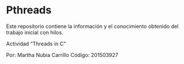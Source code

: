 # Pthreads
Este repositorio contiene la información y el conocimiento obtenido del trabajo inicial con hilos.

Actividad “Threads in C”

Por: Martha Nubia Carrillo 
Código: 201503927
